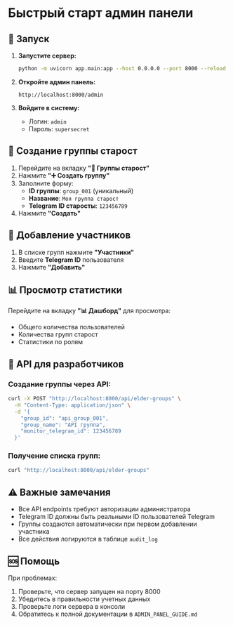 # Быстрый старт админ панели

## 🚀 Запуск

1. **Запустите сервер:**
   ```bash
   python -m uvicorn app.main:app --host 0.0.0.0 --port 8000 --reload
   ```

2. **Откройте админ панель:**
   ```
   http://localhost:8000/admin
   ```

3. **Войдите в систему:**
   - Логин: `admin`
   - Пароль: `supersecret`

## 👑 Создание группы старост

1. Перейдите на вкладку **"👑 Группы старост"**
2. Нажмите **"➕ Создать группу"**
3. Заполните форму:
   - **ID группы**: `group_001` (уникальный)
   - **Название**: `Моя группа старост`
   - **Telegram ID старосты**: `123456789`
4. Нажмите **"Создать"**

## 👥 Добавление участников

1. В списке групп нажмите **"Участники"**
2. Введите **Telegram ID** пользователя
3. Нажмите **"Добавить"**

## 📊 Просмотр статистики

Перейдите на вкладку **"📊 Дашборд"** для просмотра:
- Общего количества пользователей
- Количества групп старост
- Статистики по ролям

## 🔧 API для разработчиков

### Создание группы через API:
```bash
curl -X POST "http://localhost:8000/api/elder-groups" \
  -H "Content-Type: application/json" \
  -d '{
    "group_id": "api_group_001",
    "group_name": "API группа",
    "monitor_telegram_id": 123456789
  }'
```

### Получение списка групп:
```bash
curl "http://localhost:8000/api/elder-groups"
```

## ⚠️ Важные замечания

- Все API endpoints требуют авторизации администратора
- Telegram ID должны быть реальными ID пользователей Telegram
- Группы создаются автоматически при первом добавлении участника
- Все действия логируются в таблице `audit_log`

## 🆘 Помощь

При проблемах:
1. Проверьте, что сервер запущен на порту 8000
2. Убедитесь в правильности учетных данных
3. Проверьте логи сервера в консоли
4. Обратитесь к полной документации в `ADMIN_PANEL_GUIDE.md`

